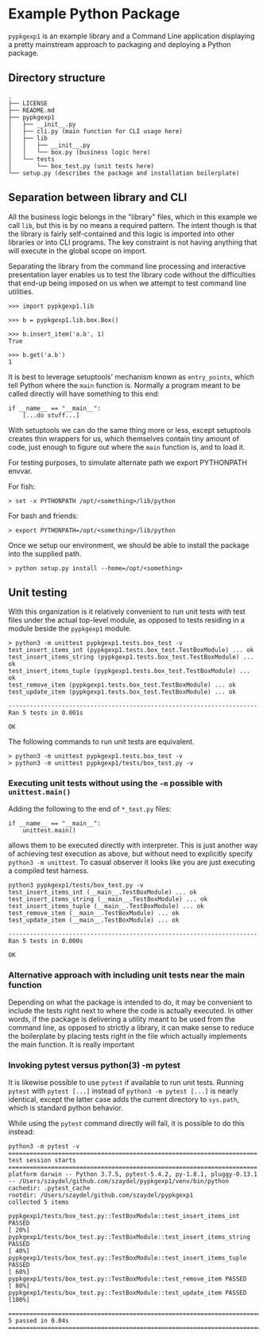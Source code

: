 # Example Python Package

`pypkgexp1` is an example library and a Command Line application displaying a pretty mainstream approach to packaging and deploying a Python package.

## Directory structure

```
.
├── LICENSE
├── README.md
├── pypkgexp1
│   ├── __init__.py
│   ├── cli.py (main function for CLI usage here)
│   ├── lib
│   │   ├── __init__.py
│   │   └── box.py (business logic here)
│   └── tests
│       └── box_test.py (unit tests here)
└── setup.py (describes the package and installation boilerplate)
```

## Separation between library and CLI
All the business logic belongs in the "library" files, which in this example we call `lib`, but this is by no means a required pattern. The intent though is that the library is fairly self-contained and this logic is imported into other libraries or into CLI programs. The key constraint is not having anything that will execute in the global scope on import.

Separating the library from the command line processing and interactive presentation layer enables us to test the library code without the difficulties that end-up being imposed on us when we attempt to test command line utilities.

```
>>> import pypkgexp1.lib

>>> b = pypkgexp1.lib.box.Box()

>>> b.insert_item('a.b', 1)
True

>>> b.get('a.b')
1
```

It is best to leverage setuptools' mechanism known as `entry_points`, which tell Python where the `main` function is. Normally a program meant to be called directly will have something to this end:

```
if __name__ == "__main__":
    [...do stuff...]
```

With setuptools we can do the same thing more or less, except setuptools creates thin wrappers for us, which themselves contain tiny amount of code, just enough to figure out where the `main` function is, and to load it.

For testing purposes, to simulate alternate path we export PYTHONPATH envvar.

For fish:
```
> set -x PYTHONPATH /opt/<something>/lib/python
```
For bash and friends:
```
> export PYTHONPATH=/opt/<something>/lib/python
```

Once we setup our environment, we should be able to install the package into the supplied path.
```
> python setup.py install --home=/opt/<something>
```

## Unit testing
With this organization is it relatively convenient to run unit tests with test files under the actual top-level module, as opposed to tests residing in a module beside the `pypkgexp1` module.
```
> python3 -m unittest pypkgexp1.tests.box_test -v
test_insert_items_int (pypkgexp1.tests.box_test.TestBoxModule) ... ok
test_insert_items_string (pypkgexp1.tests.box_test.TestBoxModule) ... ok
test_insert_items_tuple (pypkgexp1.tests.box_test.TestBoxModule) ... ok
test_remove_item (pypkgexp1.tests.box_test.TestBoxModule) ... ok
test_update_item (pypkgexp1.tests.box_test.TestBoxModule) ... ok

----------------------------------------------------------------------
Ran 5 tests in 0.001s

OK
```

The following commands to run unit tests are equivalent.
```
> python3 -m unittest pypkgexp1.tests.box_test -v
> python3 -m unittest pypkgexp1/tests/box_test.py -v
```

### Executing unit tests without using the `-m` possible with `unittest.main()`
Adding the following to the end of `*_test.py` files:
```
if __name__ == "__main__":
    unittest.main()
```
allows them to be executed directly with interpreter. This is just another way of achieving test execution as above, but without need to explicitly specify `python3 -m unittest`. To casual observer it looks like you are just executing a compiled test harness.

```
python3 pypkgexp1/tests/box_test.py -v
test_insert_items_int (__main__.TestBoxModule) ... ok
test_insert_items_string (__main__.TestBoxModule) ... ok
test_insert_items_tuple (__main__.TestBoxModule) ... ok
test_remove_item (__main__.TestBoxModule) ... ok
test_update_item (__main__.TestBoxModule) ... ok

----------------------------------------------------------------------
Ran 5 tests in 0.000s

OK
```

### Alternative approach with including unit tests near the main function
Depending on what the package is intended to do, it may be convenient to include the tests right next to where the code is actually executed. In other words, if the package is delivering a utility meant to be used from the command line, as opposed to strictly a library, it can make sense to reduce the boilerplate by placing tests right in the file which actually implements the main function. It is really important 

### Invoking pytest versus python(3) -m pytest
It is likewise possible to use `pytest` if available to run unit tests. Running `pytest` with `pytest [...]` instead of `python3 -m pytest [...]` is nearly identical, except the latter case adds the current directory to `sys.path`, which is standard python behavior.

While using the `pytest` command directly will fail, it is possible to do this instead:
```
python3 -m pytest -v
====================================================================== test session starts ======================================================================
platform darwin -- Python 3.7.5, pytest-5.4.2, py-1.8.1, pluggy-0.13.1 -- /Users/szaydel/github.com/szaydel/pypkgexp1/venv/bin/python
cachedir: .pytest_cache
rootdir: /Users/szaydel/github.com/szaydel/pypkgexp1
collected 5 items

pypkgexp1/tests/box_test.py::TestBoxModule::test_insert_items_int PASSED                                                                                  [ 20%]
pypkgexp1/tests/box_test.py::TestBoxModule::test_insert_items_string PASSED                                                                               [ 40%]
pypkgexp1/tests/box_test.py::TestBoxModule::test_insert_items_tuple PASSED                                                                                [ 60%]
pypkgexp1/tests/box_test.py::TestBoxModule::test_remove_item PASSED                                                                                       [ 80%]
pypkgexp1/tests/box_test.py::TestBoxModule::test_update_item PASSED                                                                                       [100%]

======================================================================= 5 passed in 0.04s =======================================================================
```
